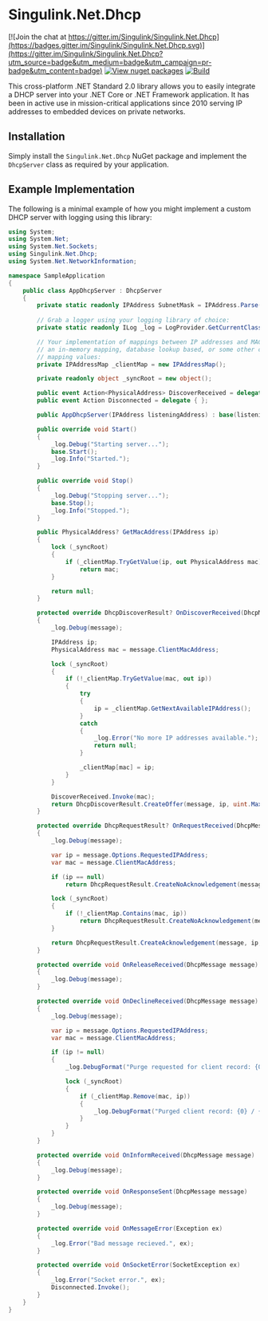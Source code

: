 # Singulink.Net.Dhcp

[![Join the chat at https://gitter.im/Singulink/Singulink.Net.Dhcp](https://badges.gitter.im/Singulink/Singulink.Net.Dhcp.svg)](https://gitter.im/Singulink/Singulink.Net.Dhcp?utm_source=badge&utm_medium=badge&utm_campaign=pr-badge&utm_content=badge)
[![View nuget packages](https://img.shields.io/nuget/v/Singulink.Net.Dhcp.svg)](https://www.nuget.org/packages/Singulink.Net.Dhcp/)
[![Build](https://github.com/Singulink/Singulink.Net.Dhcp/workflows/build/badge.svg)](https://github.com/Singulink/Singulink.Net.Dhcp/actions?query=workflow%3A%22build%22)

This cross-platform .NET Standard 2.0 library allows you to easily integrate a DHCP server into your .NET Core or .NET Framework application. It has been in active use in mission-critical applications since 2010 serving IP addresses to embedded devices on private networks.

## Installation

Simply install the `Singulink.Net.Dhcp` NuGet package and implement the `DhcpServer` class as required by your application.

## Example Implementation

The following is a minimal example of how you might implement a custom DHCP server with logging using this library:

```c#
using System;
using System.Net;
using System.Net.Sockets;
using Singulink.Net.Dhcp;
using System.Net.NetworkInformation;

namespace SampleApplication
{
    public class AppDhcpServer : DhcpServer
    {
        private static readonly IPAddress SubnetMask = IPAddress.Parse("255.255.0.0");
        
        // Grab a logger using your logging library of choice:
        private static readonly ILog _log = LogProvider.GetCurrentClassLogger();

        // Your implementation of mappings between IP addresses and MAC addresses - could be
        // an in-memory mapping, database lookup based, or some other custom mechanism of 
        // mapping values:
        private IPAddressMap _clientMap = new IPAddressMap();

        private readonly object _syncRoot = new object();

        public event Action<PhysicalAddress> DiscoverReceived = delegate { };
        public event Action Disconnected = delegate { };

        public AppDhcpServer(IPAddress listeningAddress) : base(listeningAddress, SubnetMask) { }

        public override void Start()
        {
            _log.Debug("Starting server...");
            base.Start();
            _log.Info("Started.");
        }

        public override void Stop()
        {
            _log.Debug("Stopping server...");
            base.Stop();
            _log.Info("Stopped.");
        }

        public PhysicalAddress? GetMacAddress(IPAddress ip)
        {
            lock (_syncRoot)
            {
                if (_clientMap.TryGetValue(ip, out PhysicalAddress mac))
                    return mac;
            }

            return null;
        }

        protected override DhcpDiscoverResult? OnDiscoverReceived(DhcpMessage message)
        {
            _log.Debug(message);

            IPAddress ip;
            PhysicalAddress mac = message.ClientMacAddress;

            lock (_syncRoot)
            {
                if (!_clientMap.TryGetValue(mac, out ip))
                {
                    try
                    {
                        ip = _clientMap.GetNextAvailableIPAddress();
                    }
                    catch
                    {
                        _log.Error("No more IP addresses available.");
                        return null;
                    }

                    _clientMap[mac] = ip;
                }
            }

            DiscoverReceived.Invoke(mac);
            return DhcpDiscoverResult.CreateOffer(message, ip, uint.MaxValue);
        }

        protected override DhcpRequestResult? OnRequestReceived(DhcpMessage message)
        {
            _log.Debug(message);

            var ip = message.Options.RequestedIPAddress;
            var mac = message.ClientMacAddress;

            if (ip == null)
                return DhcpRequestResult.CreateNoAcknowledgement(message, "No requested IP address provided");

            lock (_syncRoot)
            {
                if (!_clientMap.Contains(mac, ip))
                    return DhcpRequestResult.CreateNoAcknowledgement(message, "No matching offer found.");
            }

            return DhcpRequestResult.CreateAcknowledgement(message, ip, uint.MaxValue);
        }

        protected override void OnReleaseReceived(DhcpMessage message)
        {
            _log.Debug(message);
        }

        protected override void OnDeclineReceived(DhcpMessage message)
        {
            _log.Debug(message);

            var ip = message.Options.RequestedIPAddress;
            var mac = message.ClientMacAddress;

            if (ip != null)
            {
                _log.DebugFormat("Purge requested for client record: {0} / {1}.", mac, ip);

                lock (_syncRoot)
                {
                    if (_clientMap.Remove(mac, ip))
                    {
                        _log.DebugFormat("Purged client record: {0} / {1}.", mac, ip);
                    }
                }
            }
        }

        protected override void OnInformReceived(DhcpMessage message)
        {
            _log.Debug(message);
        }

        protected override void OnResponseSent(DhcpMessage message)
        {
            _log.Debug(message);
        }

        protected override void OnMessageError(Exception ex)
        {
            _log.Error("Bad message recieved.", ex);
        }

        protected override void OnSocketError(SocketException ex)
        {
            _log.Error("Socket error.", ex);
            Disconnected.Invoke();
        }
    }
}

```
